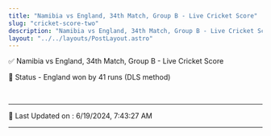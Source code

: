 ```yaml
---
title: "Namibia vs England, 34th Match, Group B - Live Cricket Score"
slug: "cricket-score-two"
description: "Namibia vs England, 34th Match, Group B - Live Cricket Score - England won by 41 runs (DLS method)."
layout: "../../layouts/PostLayout.astro"
--- 
```


✅ Namibia vs England, 34th Match, Group B - Live Cricket Score

📑 Status - England won by 41 runs (DLS method)

<br />

***

📝 Last Updated on : 6/19/2024, 7:43:27 AM

***

